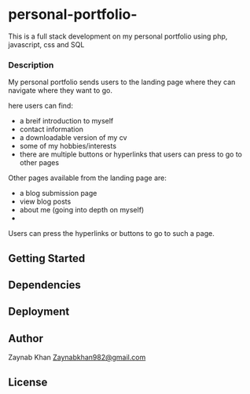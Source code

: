 # personal-portfolio-

This is a full stack development on my personal portfolio using php, javascript, css and SQL

### Description

My personal portfolio sends users to the landing page where they can navigate where they want to go.

here users can find:

- a breif introduction to myself
- contact information
- a downloadable version of my cv
- some of my hobbies/interests
- there are multiple buttons or hyperlinks that users can press to go to other pages

Other pages available from the landing page are:

- a blog submission page
- view blog posts
-  about me (going into depth on myself)
-  


Users can press the hyperlinks or buttons to go to such a page.

## Getting Started


## Dependencies


## Deployment


## Author

Zaynab Khan
Zaynabkhan982@gmail.com

## License

